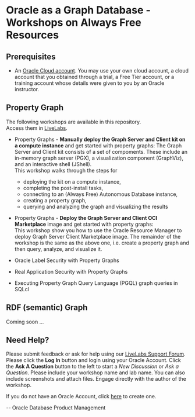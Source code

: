 # Oracle as a Graph Database - Workshops on Always Free Resources

## Prerequisites

* An <a href="https://www.oracle.com/cloud/free/" target="\_blank">Oracle Cloud account</a>. You may use your own cloud account, a cloud account that you obtained through a trial, a Free Tier account, or a training account whose details were given to you by an Oracle instructor.

## Property Graph 

The following workshops are available in this repository.  
Access them in [LiveLabs](http://bit.ly/golivelabs).

- Property Graphs - **Manually deploy the Graph Server and Client kit on a compute instance** and get started with property graphs:
  The Graph Server and Client kit consists of a set of compoments. These include an in-memory graph server (PGX), a visualization component (GraphViz), and an interactive shell (JShell).  
  This workshop walks through the steps for 
    - deploying the kit on a compute instance,
    - completing the post-install tasks,
    - connecting to an (Always Free) Autonomous Database instance,
    - creating a property graph,
    - querying and analyzing the graph and visualizing the results
- Property Graphs - **Deploy the Graph Server and Client OCI Marketplace** image and get started with property graphs:  
  This workshop show you how to use the Oracle Resource Manager to deploy Graph Server Client Marketplace image. The remainder of the workshop is the same as the above one, i.e. create a property graph and then query, analyze, and visualize it.

- Oracle Label Security with Property Graphs
- Real Application Security with Property Graphs
- Executing Property Graph Query Language (PGQL) graph queries in SQLcl

## RDF (semantic) Graph

Coming soon ...

## Need Help?
Please submit feedback or ask for help using our [LiveLabs Support Forum](https://community.oracle.com/tech/developers/categories/oracle-graph). Please click the **Log In** button and login using your Oracle Account. Click the **Ask A Question** button to the left to start a *New Discussion* or *Ask a Question*.  Please include your workshop name and lab name.  You can also include screenshots and attach files.  Engage directly with the author of the workshop.

If you do not have an Oracle Account, click [here](https://profile.oracle.com/myprofile/account/create-account.jspx) to create one.

-- Oracle Database Product Management
